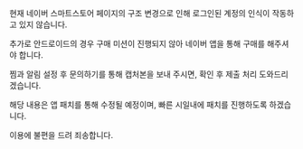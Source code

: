 현재 네이버 스마트스토어 페이지의 구조 변경으로 인해 로그인된 계정의 인식이 작동하고 있지 않습니다.

추가로 안드로이드의 경우 구매 미션이 진행되지 않아 네이버 앱을 통해 구매를 해주셔야 합니다.

찜과 알림 설정 후 문의하기를 통해 캡처본을 보내 주시면, 확인 후 제출 처리 도와드리겠습니다.

해당 내용은 앱 패치를 통해 수정될 예정이며, 빠른 시일내에 패치를 진행하도록 하겠습니다.

이용에 불편을 드려 죄송합니다.